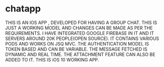 # chatapp
  THIS IS AN IOS APP , DEVELOPED FOR HAVING A GROUP CHAT.
  THIS IS JUST A WORKING MODEL AND CHANGES CAN BE MADE AS PER THE REQUIREMENTS.
  I HAVE INTEGRATED GOOGLE FIREBASE IN IT AND IT SERVERS AROUND 20K PEOPLE(OPEN SOURCE).
  IT CONTAINS VARIOUS PODS AND WORKS ON JSQ MVC.
  THE AUTHENTICATION MODEL IS TOKEN BASED AND CAN BE VARIABLE.
  THE MESSAGE FETCHED IS DYNAMIC AND REAL TIME.
  THE ATTACHMENT FEATURE CAN ALSO BE ADDED TO IT.
  THIS IS iOS 10 WORKING APP. 
